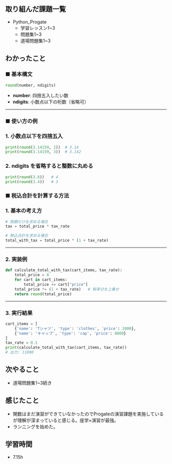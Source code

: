 ## 取り組んだ課題一覧  
- Python_Progate
  - 学習レッスン1~3
  - 問題集1~3
  - 道場問題集1~3

## わかったこと
### ■ 基本構文
```python
round(number, ndigits)
```

- **number**: 四捨五入したい数
- **ndigits**: 小数点以下の桁数（省略可）

---

### ■ 使い方の例

### 1. 小数点以下を四捨五入
```python
print(round(3.14159, 2))  # 3.14
print(round(3.14159, 3))  # 3.142
```

### 2. ndigits を省略すると整数に丸める
```python
print(round(3.6))   # 4
print(round(3.4))   # 3
```


### ■ 税込合計を計算する方法

### 1. 基本の考え方
```python
# 税額だけを求める場合
tax = total_price * tax_rate

# 税込合計を求める場合
total_with_tax = total_price * (1 + tax_rate)
```

---

### 2. 実装例
```python
def calculate_total_with_tax(cart_items, tax_rate):
    total_price = 0
    for cart in cart_items:
        total_price += cart["price"]
    total_price *= (1 + tax_rate)   # 税率分を上乗せ
    return round(total_price)
```

---

### 3. 実行結果
```python
cart_items = [
    {'name': 'Tシャツ', 'type': 'clothes', 'price': 2000},
    {'name': 'キャップ', 'type': 'cap', 'price': 8000}
]
tax_rate = 0.1
print(calculate_total_with_tax(cart_items, tax_rate))
# 出力: 11000
```

## 次やること
- 道場問題集1~3続き

## 感じたこと
- 関数はまだ演習ができていなかったのでProgateの演習課題を実施しているが理解が深まっていると感じる。座学×演習が最強。
- ランニングを始めた。

## 学習時間
- 7.15h
